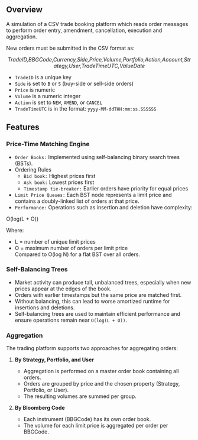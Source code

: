## Overview
A simulation of a CSV trade booking platform which reads order messages to perform order entry, amendment, cancellation, execution and aggregation. 

New orders must be submitted in the CSV format as:

<p align="center">
<i> TradeID,BBGCode,Currency,Side,Price,Volume,Portfolio,Action,Account,Strategy,User,TradeTimeUTC,ValueDate </i> 
</p>

- `TradeID` is a unique key  
- `Side` is set to `B` or `S` (buy-side or sell-side orders)  
- `Price` is numeric  
- `Volume` is a numeric integer  
- `Action` is set to `NEW`, `AMEND`, or `CANCEL`  
- `TradeTimeUTC` is in the format: `yyyy-MM-ddTHH:mm:ss.SSSSSS`

## Features
### Price-Time Matching Engine

- `Order Books:` Implemented using self-balancing binary search trees (BSTs).
- Ordering Rules
  - `Bid book:` Highest prices first  
  - `Ask book:` Lowest prices first  
  - `Timestamp tie-breaker:` Earlier orders have priority for equal prices
- `Limit Price Queues:` Each BST node represents a limit price and contains a doubly-linked list of orders at that price.
- `Performance:` Operations such as insertion and deletion have complexity:  

O(log(L + O))

Where:
- L = number of unique limit prices  
- O = maximum number of orders per limit price  
Compared to O(log N) for a flat BST over all orders.

### Self-Balancing Trees

- Market activity can produce tall, unbalanced trees, especially when new prices appear at the edges of the book.
- Orders with earlier timestamps but the same price are matched first.
- Without balancing, this can lead to worse amortized runtime for insertions and deletions.
- Self-balancing trees are used to maintain efficient performance and ensure operations remain near `O(log(L + O))`.


### Aggregation
The trading platform supports two approaches for aggregating orders:

1. **By Strategy, Portfolio, and User**  
   - Aggregation is performed on a master order book containing all orders.  
   - Orders are grouped by price and the chosen property (Strategy, Portfolio, or User).  
   - The resulting volumes are summed per group.

2. **By Bloomberg Code**  
   - Each instrument (BBGCode) has its own order book.  
   - The volume for each limit price is aggregated per order per BBGCode.
